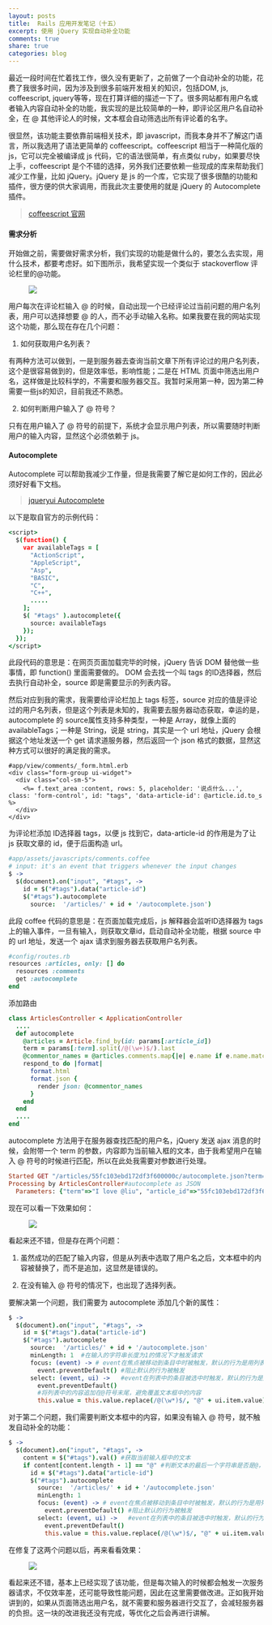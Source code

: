 ```yaml
---
layout: posts
title:  Rails 应用开发笔记（十五）
excerpt: 使用 jQuery 实现自动补全功能
comments: true
share: true
categories: blog
---
```


最近一段时间在忙着找工作，很久没有更新了，之前做了一个自动补全的功能，花费了我很多时间，因为涉及到很多前端开发相关的知识，包括DOM, js, coffeescript, jquery等等，现在打算详细的描述一下了。很多网站都有用户名或者输入内容自动补全的功能，我实现的是比较简单的一种，即评论区用户名自动补全，在 @ 其他评论人的时候，文本框会自动筛选出所有评论着的名字。

很显然，该功能主要依靠前端相关技术，即 javascript，而我本身并不了解这门语言，所以我选用了语法更简单的 coffeescript。coffeescript 相当于一种简化版的 js，它可以完全被编译成 js 代码，它的语法很简单，有点类似 ruby，如果要尽快上手，coffeescript 是个不错的选择，另外我们还要依赖一些现成的库来帮助我们减少工作量，比如 jQuery。jQuery 是 js 的一个库，它实现了很多很酷的功能和插件，很方便的供大家调用，而我此次主要使用的就是 jQuery 的 Autocomplete 插件。

> [coffeescript 官网](http://coffeescript.org/)

#### 需求分析

开始做之前，需要做好需求分析，我们实现的功能是做什么的，要怎么去实现，用什么技术，都要考虑好。如下图所示，我希望实现一个类似于 stackoverflow 评论栏里的@功能。

<figure>
  <img src="http://i.stack.imgur.com/75plH.png">
</figure>

用户每次在评论栏输入 @ 的时候，自动出现一个已经评论过当前问题的用户名列表，用户可以选择想要 @ 的人，而不必手动输入名称。如果我要在我的网站实现这个功能，那么现在存在几个问题：

1. 如何获取用户名列表？

有两种方法可以做到，一是到服务器去查询当前文章下所有评论过的用户名列表，这个是很容易做到的，但是效率低，影响性能；二是在 HTML 页面中筛选出用户名，这样做是比较科学的，不需要和服务器交互。我暂时采用第一种，因为第二种需要一些js的知识，目前我还不熟悉。

2. 如何判断用户输入了 @ 符号？

只有在用户输入了 @ 符号的前提下，系统才会显示用户列表，所以需要随时判断用户的输入内容，显然这个必须依赖于 js。


#### Autocomplete

Autocomplete 可以帮助我减少工作量，但是我需要了解它是如何工作的，因此必须好好看下文档。

> [jqueryui Autocomplete](http://jqueryui.com/autocomplete/)

以下是取自官方的示例代码：

```coffeescript
<script>
  $(function() {
    var availableTags = [
      "ActionScript",
      "AppleScript",
      "Asp",
      "BASIC",
      "C",
      "C++",
      .....
    ];
    $( "#tags" ).autocomplete({
      source: availableTags
    });
  });
</script>
```

此段代码的意思是：在网页页面加载完毕的时候，jQuery 告诉 DOM 替他做一些事情，即 function() 里面需要做的。
DOM 会去找一个叫 tags 的ID选择器，然后去执行自动补全，source 即是需要显示的列表内容。

然后对应到我的需求，我需要给评论栏加上 tags 标签，source 对应的值是评论过的用户名列表，但是这个列表是未知的，我需要去服务器动态获取，幸运的是，autocomplete 的 source属性支持多种类型，一种是 Array，就像上面的 availableTags；一种是 String，说是 string，其实是一个 url 地址，jQuery 会根据这个地址发送一个 get 请求道服务器，然后返回一个 json  格式的数据，显然这种方式可以很好的满足我的需求。

```erb
#app/view/comments/_form.html.erb
<div class="form-group ui-widget">
  <div class="col-sm-5">
    <%= f.text_area :content, rows: 5, placeholder: '说点什么...', class: 'form-control', id: "tags", 'data-article-id': @article.id.to_s %>
  </div>
</div>
```

为评论栏添加 ID选择器 tags，以便 js 找到它，data-article-id 的作用是为了让 js 获取文章的 id，便于后面构造 url。

```coffeescript
#app/assets/javascripts/comments.coffee
# input: it's an event that triggers whenever the input changes
$ ->
  $(document).on("input", "#tags", ->
    id = $("#tags").data("article-id")
    $("#tags").autocomplete
      source:  '/articles/' + id + '/autocomplete.json')
```

此段 coffee 代码的意思是：在页面加载完成后，js 解释器会监听ID选择器为 tags 上的输入事件，一旦有输入，则获取文章id，启动自动补全功能，根据 source 中的 url 地址，发送一个 ajax 请求到服务器去获取用户名列表。

```ruby
#config/routes.rb
resources :articles, only: [] do
  resources :comments
  get :autocomplete
end
```

添加路由

```ruby
class ArticlesController < ApplicationController
  ....
  def autocomplete
    @articles = Article.find_by(id: params[:article_id])
    term = params[:term].split(/@(\w+)$/).last
    @commentor_names = @articles.comments.map{|e| e.name if e.name.match(/^#{term}/i) }.compact.uniq
    respond_to do |format|
      format.html
      format.json {
        render json: @commentor_names
      }
    end
  end
  ....
end
```

autocomplete 方法用于在服务器查找匹配的用户名，jQuery 发送 ajax 消息的时候，会附带一个 term 的参数，内容即为当前输入框的文本，由于我希望用户在输入 @ 符号的时候进行匹配，所以在此处我需要对参数进行处理。

```ruby
Started GET "/articles/55fc103ebd172df3f600000c/autocomplete.json?term=I+love+%40liu" for ::1 at 2015-10-25 00:38:06 +0800
Processing by ArticlesController#autocomplete as JSON
  Parameters: {"term"=>"I love @liu", "article_id"=>"55fc103ebd172df3f600000c"}
```

现在可以看一下效果如何：

<figure>
  <img src="http://zippy.gfycat.com/PepperyReasonableBunting.gif">
</figure>

看起来还不错，但是存在两个问题：

1. 虽然成功的匹配了输入内容，但是从列表中选取了用户名之后，文本框中的内容被替换了，而不是追加，这显然是错误的。

2. 在没有输入 @ 符号的情况下，也出现了选择列表。

要解决第一个问题，我们需要为 autocomplete 添加几个新的属性：

```coffeescript
$ ->
  $(document).on("input", "#tags", ->
    id = $("#tags").data("article-id")
    $("#tags").autocomplete
      source:  '/articles/' + id + '/autocomplete.json'
      minLength: 1  #在输入的字符串长度为1的情况下才触发请求
      focus: (event) -> # event在焦点被移动到条目中时被触发，默认的行为是用列表栏中聚焦项目的值取代文本框中的值
        event.preventDefault() #阻止默认的行为被触发
      select: (event, ui) ->   #event在列表中的条目被选中时触发，默认的行为是用列表栏中选中项目的值取代文本框中的值
        event.preventDefault()
        #将列表中的内容追加在@符号末尾，避免覆盖文本框中的内容
        this.value = this.value.replace(/@(\w*)$/, "@" + ui.item.value))
```

对于第二个问题，我们需要判断文本框中的内容，如果没有输入 @ 符号，就不触发自动补全的功能：

```coffeescript
$ ->
  $(document).on("input", "#tags", ->
    content = $("#tags").val() #获取当前输入框中的文本
    if content[content.length - 1] == "@" #判断文本的最后一个字符串是否是@，只有是@的情况下才触发自动补全
      id = $("#tags").data("article-id")
      $("#tags").autocomplete
        source:  '/articles/' + id + '/autocomplete.json'
        minLength: 1
        focus: (event) -> # event在焦点被移动到条目中时被触发，默认的行为是用列表栏中聚焦项目的值取代文本框中的值
          event.preventDefault() #阻止默认的行为被触发
        select: (event, ui) ->   #event在列表中的条目被选中时触发，默认的行为是用列表栏中选中项目的值取代文本框中的值
          event.preventDefault()
          this.value = this.value.replace(/@(\w*)$/, "@" + ui.item.value))
```

在修复了这两个问题以后，再来看看效果：

<figure>
  <img src="http://zippy.gfycat.com/ForthrightCriminalBushbaby.gif">
</figure>

看起来还不错，基本上已经实现了该功能，但是每次输入的时候都会触发一次服务器请求，不仅效率差，还可能导致性能问题，因此在这里需要做改进。正如我开始讲到的，如果从页面筛选出用户名，就不需要和服务器进行交互了，会减轻服务器的负担。这一块的改进我还没有完成，等优化之后会再进行讲解。
